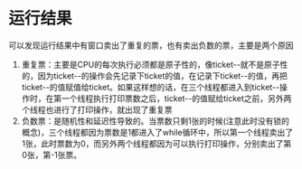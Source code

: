 # 运行结果
可以发现运行结果中有窗口卖出了重复的票，也有卖出负数的票，主要是两个原因
1. 重复票：主要是CPU的每次执行必须都是原子性的，像ticket--就不是原子性的，因为ticket--的操作会先记录下ticket的值，在记录下ticket--的值，再把ticket--的值赋值给ticket。如果这样想的话，在三个线程都进入到ticket--操作时，在第一个线程执行打印票数之后，ticket--的值赋给ticket之前，另外两个线程也进行了打印操作，就出现了重复票
2. 负数票：是随机性和延迟性导致的。当票数只剩1张的时候(注意此时没有锁的概念)，三个线程都因为票数是1都进入了while循环中，所以第一个线程卖出了1张，此时票数为0，而另外两个线程都因为可以执行打印操作，分别卖出了第0张，第-1张票。